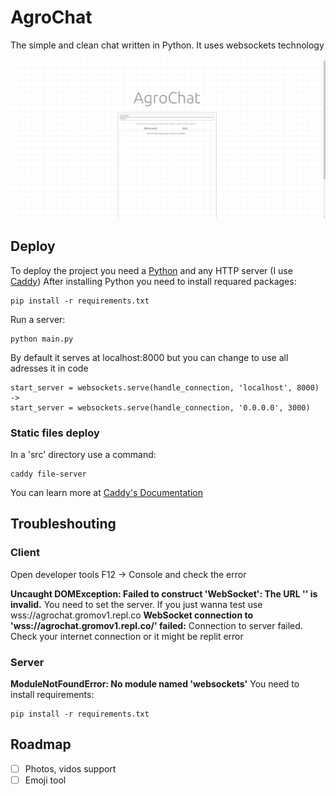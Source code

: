 # AgroChat
The simple and clean chat written in Python. It uses websockets technology

![Screeshot](ss/site.png)

## Deploy
To deploy the project you need a [Python](https://www.python.org/) and any HTTP server (I use [Caddy](https://caddyserver.com/))
After installing Python you need to install requared packages:
```
pip install -r requirements.txt
```
Run a server:
```
python main.py
```
By default it serves at localhost:8000 but you can change to use all adresses it in code
```
start_server = websockets.serve(handle_connection, 'localhost', 8000) ->
start_server = websockets.serve(handle_connection, '0.0.0.0', 3000)
```
### Static files deploy
In a 'src' directory use a command:
```
caddy file-server
```
You can learn more at [Caddy's Documentation](https://caddyserver.com/docs/quick-starts/static-files)

## Troubleshouting

### Client
Open developer tools F12 -> Console and check the error

**Uncaught DOMException: Failed to construct 'WebSocket': The URL '' is invalid.**
You need to set the server. If you just wanna test use wss://agrochat.gromov1.repl.co
**WebSocket connection to 'wss://agrochat.gromov1.repl.co/' failed:**
Connection to server failed. Check your internet connection or it might be replit error

### Server
**ModuleNotFoundError: No module named 'websockets'**
You need to install requirements:
```
pip install -r requirements.txt
```

## Roadmap
- [ ] Photos, vidos support
- [ ] Emoji tool
